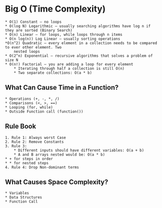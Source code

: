 # Big O (Time Complexity)

    * O(1) Constant – no loops
    * O(log N) Logarithmic – usually searching algorithms have log n if they are sorted (Binary Search)
    * O(n) Linear – for loops, while loops through n items
    * O(n log(n)) Log Linear – usually sorting operations
    *O(n^2) Quadratic – every element in a collection needs to be compared to ever other element. Two
        nested loops
    * O(2^n) Exponential – recursive algorithms that solves a problem of size N
    * O(n!) Factorial – you are adding a loop for every element
        * Iterating through half a collection is still O(n)
        * Two separate collections: O(a * b)

## What Can Cause Time in a Function?

    * Operations (+, -, *, /)
    * Comparisons (<, >, ==)
    * Looping (for, while)
    * Outside Function call (function())

## Rule Book

    1. Rule 1: Always worst Case
    2. Rule 2: Remove Constants
    3. Rule 3:
        * Different inputs should have different variables: O(a + b)
        * A and B arrays nested would be: O(a * b)
    * + for steps in order
    * * for nested steps
    4. Rule 4: Drop Non-dominant terms

## What Causes Space Complexity?

    * Variables
    * Data Structures
    * Function Call
